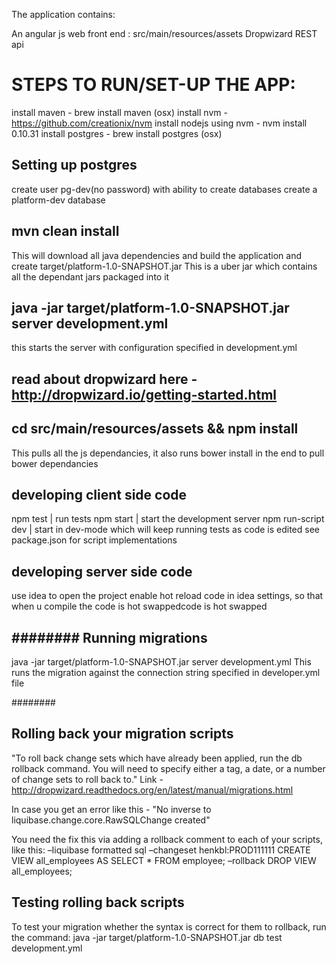 The application contains:

An angular js web front end : src/main/resources/assets
Dropwizard REST api

STEPS TO RUN/SET-UP THE APP:
============================

install maven - brew install maven (osx)
install nvm - https://github.com/creationix/nvm
install nodejs using nvm - nvm install 0.10.31
install postgres - brew install postgres (osx) 

Setting up postgres
-------------------
create user pg-dev(no password) with ability to create databases
create a platform-dev database


mvn clean install 
-----------------
This will download all java dependencies and build the application
and create target/platform-1.0-SNAPSHOT.jar
This is a uber jar which contains all the dependant jars packaged into it

java -jar target/platform-1.0-SNAPSHOT.jar server development.yml
-----------------------------------------------------------------
this starts the server with configuration specified in development.yml

read about dropwizard here - http://dropwizard.io/getting-started.html
----------------------------

cd src/main/resources/assets && npm install
-------------------------------------------
This pulls all the js dependancies, it also runs bower install in the end to pull bower dependancies

developing client side code
---------------------------
npm test | run tests
npm start | start the development server
npm run-script dev |  start in dev-mode which will keep running tests as code is edited 
see package.json for script implementations

developing server side code
---------------------------
use idea to open the project
enable hot reload code in idea settings, so that when u compile the code is hot swappedcode is hot swapped

########
Running migrations
------------------

java -jar target/platform-1.0-SNAPSHOT.jar server development.yml
This runs the migration against the connection string specified in developer.yml file

########

Rolling back your migration scripts
-----------------------------------

"To roll back change sets which have already been applied, run the db rollback command. You will need to specify either a tag, a date, or a number of change sets to roll back to."
Link - http://dropwizard.readthedocs.org/en/latest/manual/migrations.html

In case you get an error like this - "No inverse to liquibase.change.core.RawSQLChange created"

You need the fix this via adding a rollback comment to each of your scripts, like this:
–liquibase formatted sql
–changeset henkbl:PROD111111
CREATE VIEW all_employees AS
SELECT *
FROM employee;
–rollback DROP VIEW all_employees;

Testing rolling back scripts
----------------------------
​To test your migration whether the syntax is correct for them to rollback, run the command:
java -jar target/platform-1.0-SNAPSHOT.jar db test development.yml​
